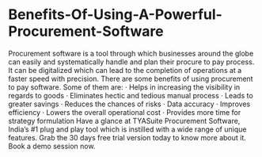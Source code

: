 # Benefits-Of-Using-A-Powerful-Procurement-Software
Procurement software is a tool through which businesses around the globe can easily and systematically handle and plan their procure to pay process. It can be digitalized which can lead to the completion of operations at a faster speed with precision.  There are some benefits of using procurement to pay software. Some of them are:  ·       Helps in increasing the visibility in regards to goods  ·       Eliminates hectic and tedious manual process  ·       Leads to greater savings  ·       Reduces the chances of risks  ·       Data accuracy  ·       Improves efficiency  ·       Lowers the overall operational cost  ·       Provides more time for strategy formulation  Have a glance at TYASuite Procurement Software, India’s #1 plug and play tool which is instilled with a wide range of unique features. Grab the 30 days free trial version today to know more about it. Book a demo session now.
